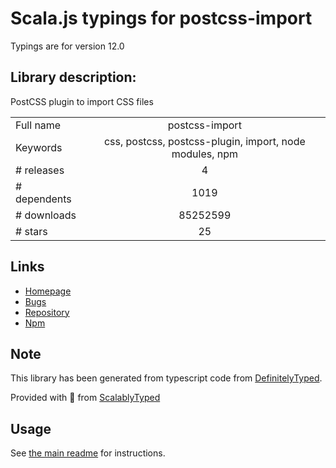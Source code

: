 
# Scala.js typings for postcss-import

Typings are for version 12.0

## Library description:
PostCSS plugin to import CSS files

|                    |                 |
| ------------------ | :-------------: |
| Full name          | postcss-import |
| Keywords           | css, postcss, postcss-plugin, import, node modules, npm |
| # releases         | 4 |
| # dependents       | 1019 |
| # downloads        | 85252599 |
| # stars            | 25 |

## Links
- [Homepage](https://github.com/postcss/postcss-import#readme)
- [Bugs](https://github.com/postcss/postcss-import/issues)
- [Repository](https://github.com/postcss/postcss-import)
- [Npm](https://www.npmjs.com/package/postcss-import)
    


## Note
This library has been generated from typescript code from [DefinitelyTyped](https://definitelytyped.org).

Provided with :purple_heart: from [ScalablyTyped](https://github.com/oyvindberg/ScalablyTyped)

## Usage
See [the main readme](../../readme.md) for instructions.


